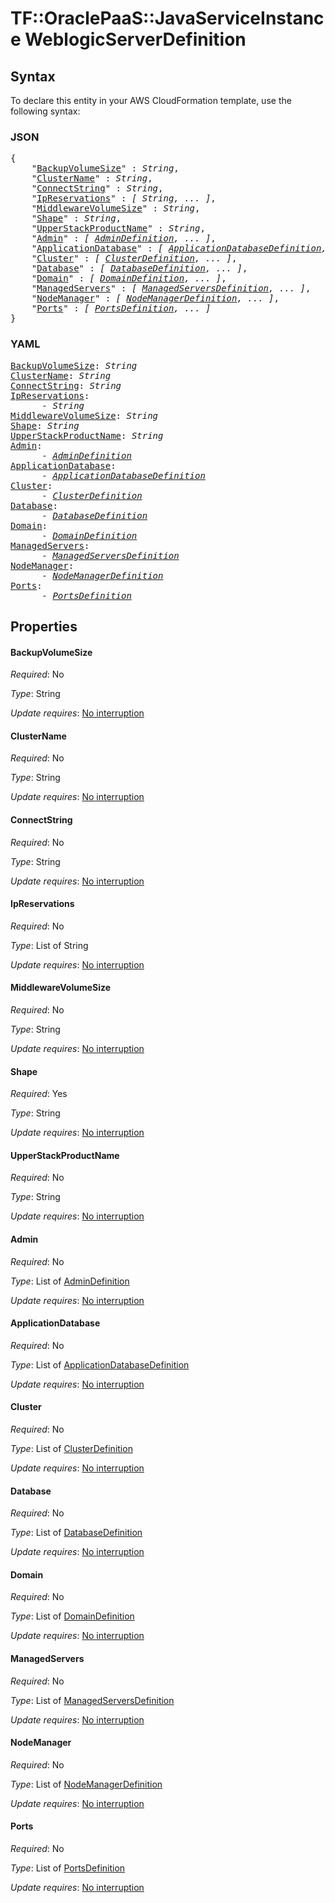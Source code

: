 # TF::OraclePaaS::JavaServiceInstance WeblogicServerDefinition

## Syntax

To declare this entity in your AWS CloudFormation template, use the following syntax:

### JSON

<pre>
{
    "<a href="#backupvolumesize" title="BackupVolumeSize">BackupVolumeSize</a>" : <i>String</i>,
    "<a href="#clustername" title="ClusterName">ClusterName</a>" : <i>String</i>,
    "<a href="#connectstring" title="ConnectString">ConnectString</a>" : <i>String</i>,
    "<a href="#ipreservations" title="IpReservations">IpReservations</a>" : <i>[ String, ... ]</i>,
    "<a href="#middlewarevolumesize" title="MiddlewareVolumeSize">MiddlewareVolumeSize</a>" : <i>String</i>,
    "<a href="#shape" title="Shape">Shape</a>" : <i>String</i>,
    "<a href="#upperstackproductname" title="UpperStackProductName">UpperStackProductName</a>" : <i>String</i>,
    "<a href="#admin" title="Admin">Admin</a>" : <i>[ <a href="admindefinition.md">AdminDefinition</a>, ... ]</i>,
    "<a href="#applicationdatabase" title="ApplicationDatabase">ApplicationDatabase</a>" : <i>[ <a href="applicationdatabasedefinition.md">ApplicationDatabaseDefinition</a>, ... ]</i>,
    "<a href="#cluster" title="Cluster">Cluster</a>" : <i>[ <a href="clusterdefinition.md">ClusterDefinition</a>, ... ]</i>,
    "<a href="#database" title="Database">Database</a>" : <i>[ <a href="databasedefinition.md">DatabaseDefinition</a>, ... ]</i>,
    "<a href="#domain" title="Domain">Domain</a>" : <i>[ <a href="domaindefinition.md">DomainDefinition</a>, ... ]</i>,
    "<a href="#managedservers" title="ManagedServers">ManagedServers</a>" : <i>[ <a href="managedserversdefinition.md">ManagedServersDefinition</a>, ... ]</i>,
    "<a href="#nodemanager" title="NodeManager">NodeManager</a>" : <i>[ <a href="nodemanagerdefinition.md">NodeManagerDefinition</a>, ... ]</i>,
    "<a href="#ports" title="Ports">Ports</a>" : <i>[ <a href="portsdefinition.md">PortsDefinition</a>, ... ]</i>
}
</pre>

### YAML

<pre>
<a href="#backupvolumesize" title="BackupVolumeSize">BackupVolumeSize</a>: <i>String</i>
<a href="#clustername" title="ClusterName">ClusterName</a>: <i>String</i>
<a href="#connectstring" title="ConnectString">ConnectString</a>: <i>String</i>
<a href="#ipreservations" title="IpReservations">IpReservations</a>: <i>
      - String</i>
<a href="#middlewarevolumesize" title="MiddlewareVolumeSize">MiddlewareVolumeSize</a>: <i>String</i>
<a href="#shape" title="Shape">Shape</a>: <i>String</i>
<a href="#upperstackproductname" title="UpperStackProductName">UpperStackProductName</a>: <i>String</i>
<a href="#admin" title="Admin">Admin</a>: <i>
      - <a href="admindefinition.md">AdminDefinition</a></i>
<a href="#applicationdatabase" title="ApplicationDatabase">ApplicationDatabase</a>: <i>
      - <a href="applicationdatabasedefinition.md">ApplicationDatabaseDefinition</a></i>
<a href="#cluster" title="Cluster">Cluster</a>: <i>
      - <a href="clusterdefinition.md">ClusterDefinition</a></i>
<a href="#database" title="Database">Database</a>: <i>
      - <a href="databasedefinition.md">DatabaseDefinition</a></i>
<a href="#domain" title="Domain">Domain</a>: <i>
      - <a href="domaindefinition.md">DomainDefinition</a></i>
<a href="#managedservers" title="ManagedServers">ManagedServers</a>: <i>
      - <a href="managedserversdefinition.md">ManagedServersDefinition</a></i>
<a href="#nodemanager" title="NodeManager">NodeManager</a>: <i>
      - <a href="nodemanagerdefinition.md">NodeManagerDefinition</a></i>
<a href="#ports" title="Ports">Ports</a>: <i>
      - <a href="portsdefinition.md">PortsDefinition</a></i>
</pre>

## Properties

#### BackupVolumeSize

_Required_: No

_Type_: String

_Update requires_: [No interruption](https://docs.aws.amazon.com/AWSCloudFormation/latest/UserGuide/using-cfn-updating-stacks-update-behaviors.html#update-no-interrupt)

#### ClusterName

_Required_: No

_Type_: String

_Update requires_: [No interruption](https://docs.aws.amazon.com/AWSCloudFormation/latest/UserGuide/using-cfn-updating-stacks-update-behaviors.html#update-no-interrupt)

#### ConnectString

_Required_: No

_Type_: String

_Update requires_: [No interruption](https://docs.aws.amazon.com/AWSCloudFormation/latest/UserGuide/using-cfn-updating-stacks-update-behaviors.html#update-no-interrupt)

#### IpReservations

_Required_: No

_Type_: List of String

_Update requires_: [No interruption](https://docs.aws.amazon.com/AWSCloudFormation/latest/UserGuide/using-cfn-updating-stacks-update-behaviors.html#update-no-interrupt)

#### MiddlewareVolumeSize

_Required_: No

_Type_: String

_Update requires_: [No interruption](https://docs.aws.amazon.com/AWSCloudFormation/latest/UserGuide/using-cfn-updating-stacks-update-behaviors.html#update-no-interrupt)

#### Shape

_Required_: Yes

_Type_: String

_Update requires_: [No interruption](https://docs.aws.amazon.com/AWSCloudFormation/latest/UserGuide/using-cfn-updating-stacks-update-behaviors.html#update-no-interrupt)

#### UpperStackProductName

_Required_: No

_Type_: String

_Update requires_: [No interruption](https://docs.aws.amazon.com/AWSCloudFormation/latest/UserGuide/using-cfn-updating-stacks-update-behaviors.html#update-no-interrupt)

#### Admin

_Required_: No

_Type_: List of <a href="admindefinition.md">AdminDefinition</a>

_Update requires_: [No interruption](https://docs.aws.amazon.com/AWSCloudFormation/latest/UserGuide/using-cfn-updating-stacks-update-behaviors.html#update-no-interrupt)

#### ApplicationDatabase

_Required_: No

_Type_: List of <a href="applicationdatabasedefinition.md">ApplicationDatabaseDefinition</a>

_Update requires_: [No interruption](https://docs.aws.amazon.com/AWSCloudFormation/latest/UserGuide/using-cfn-updating-stacks-update-behaviors.html#update-no-interrupt)

#### Cluster

_Required_: No

_Type_: List of <a href="clusterdefinition.md">ClusterDefinition</a>

_Update requires_: [No interruption](https://docs.aws.amazon.com/AWSCloudFormation/latest/UserGuide/using-cfn-updating-stacks-update-behaviors.html#update-no-interrupt)

#### Database

_Required_: No

_Type_: List of <a href="databasedefinition.md">DatabaseDefinition</a>

_Update requires_: [No interruption](https://docs.aws.amazon.com/AWSCloudFormation/latest/UserGuide/using-cfn-updating-stacks-update-behaviors.html#update-no-interrupt)

#### Domain

_Required_: No

_Type_: List of <a href="domaindefinition.md">DomainDefinition</a>

_Update requires_: [No interruption](https://docs.aws.amazon.com/AWSCloudFormation/latest/UserGuide/using-cfn-updating-stacks-update-behaviors.html#update-no-interrupt)

#### ManagedServers

_Required_: No

_Type_: List of <a href="managedserversdefinition.md">ManagedServersDefinition</a>

_Update requires_: [No interruption](https://docs.aws.amazon.com/AWSCloudFormation/latest/UserGuide/using-cfn-updating-stacks-update-behaviors.html#update-no-interrupt)

#### NodeManager

_Required_: No

_Type_: List of <a href="nodemanagerdefinition.md">NodeManagerDefinition</a>

_Update requires_: [No interruption](https://docs.aws.amazon.com/AWSCloudFormation/latest/UserGuide/using-cfn-updating-stacks-update-behaviors.html#update-no-interrupt)

#### Ports

_Required_: No

_Type_: List of <a href="portsdefinition.md">PortsDefinition</a>

_Update requires_: [No interruption](https://docs.aws.amazon.com/AWSCloudFormation/latest/UserGuide/using-cfn-updating-stacks-update-behaviors.html#update-no-interrupt)

